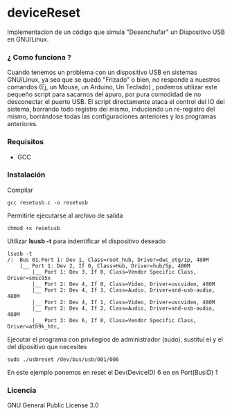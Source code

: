 # deviceReset
Implementacion de un código que simula "Desenchufar" un Dispositivo USB en GNU/Linux.

### ¿ Como funciona ?

Cuando tenemos un problema con un dispositivo USB en sistemas GNU/Linux, ya sea que se quedó "Frizado" o bien, no responde a nuestros comandos (Ej, un Mouse, un Arduino, Un Teclado) , podemos utilizar este pequeño script para sacarnos del apuro, por pura comodidad de no desconectar el puerto USB.
El script directamente ataca el control del IO del sistema, borrando todo registro del mismo, induciendo un re-registro del mismo, borrándose todas las configuraciones anteriores y los programas anteriores.

### Requisitos
- GCC

### Instalación
Compilar
```
gcc resetusb.c -o resetusb
```
Permitirle ejecutarse al archivo de salida
```
chmod +x resetusb
```
Utilizar **lsusb -t** para indentificar el dispositivo deseado
```
lsusb -t
/:  Bus 01.Port 1: Dev 1, Class=root_hub, Driver=dwc_otg/1p, 480M
    |__ Port 1: Dev 2, If 0, Class=Hub, Driver=hub/5p, 480M
        |__ Port 1: Dev 3, If 0, Class=Vendor Specific Class, Driver=smsc95x
        |__ Port 2: Dev 4, If 0, Class=Video, Driver=uvcvideo, 480M
        |__ Port 2: Dev 4, If 3, Class=Audio, Driver=snd-usb-audio, 480M
        |__ Port 2: Dev 4, If 1, Class=Video, Driver=uvcvideo, 480M
        |__ Port 2: Dev 4, If 2, Class=Audio, Driver=snd-usb-audio, 480M
        |__ Port 3: Dev 6, If 0, Class=Vendor Specific Class, Driver=ath9k_htc, 

```
Ejecutar el programa con privilegios de administrador (sudo), sustituí el <busID> y el <DeviceID > del dipositivo que necesites

```
sudo ./usbreset /dev/bus/usb/001/006 
```
En este ejemplo ponemos en reset el Dev(DeviceID) 6 en en Port(BusID) 1


### Licencia

GNU General Public License 3.0
